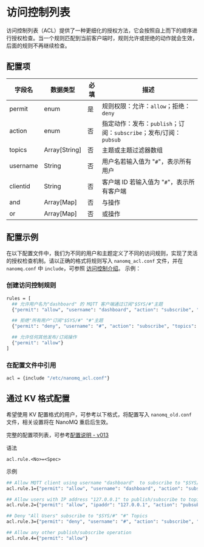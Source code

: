 # 访问控制列表

访问控制列表（ACL）提供了一种更细化的授权方法，它会按照自上而下的顺序进行授权检查。当一个规则匹配到当前客户端时，规则允许或拒绝的动作就会生效，后面的规则不再继续检查。

## 配置项

| 字段名   | 数据类型       | 必填 | 描述                                                         |
| -------- | -------------- | ---- | ------------------------------------------------------------ |
| permit   | enum           | 是   | 规则权限：允许：`allow`；拒绝：`deny`                        |
| action   | enum           | 否   | 指定动作：发布：`publish`；订阅：`subscribe`；发布/订阅： `pubsub` |
| topics   | Array[String]  | 否   | 主题或主题过滤器数组                                         |
| username | String         | 否   | 用户名若输入值为 "`#`"，表示所有用户                         |
| clientid | String         | 否   | 客户端 ID 若输入值为 "`#`"，表示所有客户端                   |
| and      | Array[Map]     | 否   | 与操作                                                       |
| or       | Array[Map]     | 否   | 或操作                                                       |

## 配置示例

在以下配置文件中，我们为不同的用户和主题定义了不同的访问规则，实现了灵活的授权检查机制。请以正确的格式将规则写入 `nanomq_acl.conf` 文件，并在 `nanomq.conf` 中 `include`，可参照 [访问控制介绍](./introduction.md)。
示例：

### 创建访问控制规则

```bash
rules = [
  ## 允许用户名为"dashboard" 的 MQTT 客户端通过订阅"$SYS/#"主题
  {"permit": "allow", "username": "dashboard", "action": "subscribe", "topics": ["$SYS/#"]}

  ## 拒绝"所有用户"订阅"$SYS/#" "#"主题
  {"permit": "deny", "username": "#", "action": "subscribe", "topics": ["$SYS/#", "#"]}

  ## 允许任何其他发布/订阅操作
  {"permit": "allow"}
]
```

### 在配置文件中引用

```bash
acl = {include "/etc/nanomq_acl.conf"}
```

## 通过 KV 格式配置

希望使用 KV 配置格式的用户，可参考以下格式，将配置写入 `nanomq_old.conf `文件，相关设置将在 NanoMQ 重启后生效。

完整的配置项列表，可参考[配置说明 - v013](../config-description/v013.md)

语法

```
acl.rule.<No>=<Spec>
```

示例

```bash
## Allow MQTT client using username "dashboard"  to subscribe to "$SYS/#" topics
acl.rule.1={"permit": "allow", "username": "dashboard", "action": "subscribe", "topics": ["$SYS/#"]}

## Allow users with IP address "127.0.0.1" to publish/subscribe to topics "$SYS/#", "#"
acl.rule.2={"permit": "allow", "ipaddr": "127.0.0.1", "action": "pubsub", "topics": ["$SYS/#", "#"]}

## Deny "All Users" subscribe to "$SYS/#" "#" Topics
acl.rule.3={"permit": "deny", "username": "#", "action": "subscribe", "topics": ["$SYS/#", "#"]}

## Allow any other publish/subscribe operation
acl.rule.4={"permit": "allow"}
```

